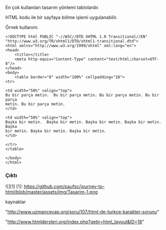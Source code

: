 En çok kullanılan tasarım yöntemi tablolardır.

HTML <table> kodu ile bir sayfaya bölme işlemi uygulanabilir.

Örnek kullanım:

```
<!DOCTYPE html PUBLIC "-//W3C//DTD XHTML 1.0 Transitional//EN" "http://www.w3.org/TR/xhtml1/DTD/xhtml1-transitional.dtd">
<html xmlns="http://www.w3.org/1999/xhtml" xml:lang="en">
<head>
    <title></title>
    <meta http-equiv="Content-Type" content="text/html;charset=UTF-8"/>
</head>
<body>
	<table border="0" width="100%" cellpadding="10">
<tr>

<td width="50%" valign="top">
Bu bir parça metin.  Bu bir parça metin. Bu bir parça metin. Bu bir parça 
metin. Bu bir parça metin.
</td>

<td width="50%" valign="top">
Başka bir metin.  Başka bir metin. Başka bir metin. Başka bir metin. Başka 
bir metin. Başka bir metin. Başka bir metin.
</td>

</tr>
</table>

</body>
</html>
```
### Çıktı

![][1]
[1]: https://github.com/paufsc/journey-to-html/blob/master/assets/img/Tasarim-1.png



kaynaklar 

"http://www.uzmancevap.org/soru/107/html-de-turkce-karakter-sorunu"

"http://www.htmldersleri.org/index.php?getir=html_layout&ID=18"
